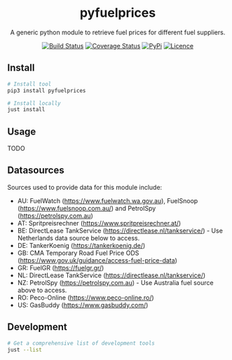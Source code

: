 <div align="center">

# pyfuelprices

A generic python module to retrieve fuel prices for different fuel suppliers.

[![Build Status](https://github.com/pantherale0/pyfuelprices/workflows/build/badge.svg)](https://github.com/pantherale0/pyfuelprices/actions)
[![Coverage Status](https://coveralls.io/repos/github/pantherale0/pyfuelprices/badge.svg?branch=main)](https://coveralls.io/github/pantherale0/pyfuelprices?branch=main)
[![PyPi](https://img.shields.io/pypi/v/pyfuelprices)](https://pypi.org/project/pyfuelprices)
[![Licence](https://img.shields.io/github/license/pantherale0/pyfuelprices)](LICENSE)

</div>

## Install

```bash
# Install tool
pip3 install pyfuelprices

# Install locally
just install
```

## Usage

TODO

## Datasources

Sources used to provide data for this module include:

- AU: FuelWatch (https://www.fuelwatch.wa.gov.au), FuelSnoop (https://www.fuelsnoop.com.au/) and PetrolSpy (https://petrolspy.com.au)
- AT: Spritpreisrechner (https://www.spritpreisrechner.at/)
- BE: DirectLease TankService (https://directlease.nl/tankservice/) - Use Netherlands data source below to access.
- DE: TankerKoenig (https://tankerkoenig.de/)
- GB: CMA Temporary Road Fuel Price ODS (https://www.gov.uk/guidance/access-fuel-price-data)
- GR: FuelGR (https://fuelgr.gr/)
- NL: DirectLease TankService (https://directlease.nl/tankservice/)
- NZ: PetrolSpy (https://petrolspy.com.au) - Use Australia fuel source above to access.
- RO: Peco-Online (https://www.peco-online.ro/)
- US: GasBuddy (https://www.gasbuddy.com/)

## Development

```bash
# Get a comprehensive list of development tools
just --list
```
